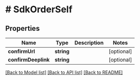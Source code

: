 # # SdkOrderSelf

## Properties

| Name                | Type       | Description | Notes      |
|---------------------|------------|-------------|------------|
| **confirmUrl**      | **string** |             | [optional] |
| **confirmDeeplink** | **string** |             | [optional] |

[[Back to Model list]](../../README.md#models) [[Back to API list]](../../README.md#endpoints) [[Back to README]](../../README.md)
